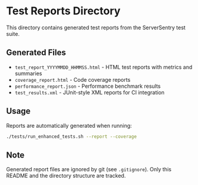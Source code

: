 # Test Reports Directory

This directory contains generated test reports from the ServerSentry test suite.

## Generated Files

- `test_report_YYYYMMDD_HHMMSS.html` - HTML test reports with metrics and summaries
- `coverage_report.html` - Code coverage reports
- `performance_report.json` - Performance benchmark results
- `test_results.xml` - JUnit-style XML reports for CI integration

## Usage

Reports are automatically generated when running:

```bash
./tests/run_enhanced_tests.sh --report --coverage
```

## Note

Generated report files are ignored by git (see `.gitignore`). Only this README and the directory structure are tracked.
